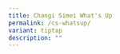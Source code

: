 ```yaml
---
title: Changi Simei What's Up
permalink: /cs-whatsup/
variant: tiptap
description: ""
---
```

<p></p>